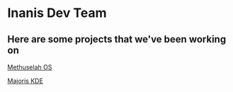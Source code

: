 # Inanis Dev Team

## Here are some projects that we've been working on
[Methuselah OS](Methuselah/README.md)

[Majoris KDE](KDE/Majoris.md)

